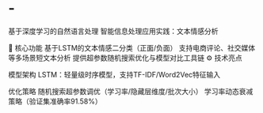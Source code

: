 # -
基于深度学习的自然语言处理
智能信息处理应用实践：文本情感分析



🎯 核心功能
基于LSTM的文本情感二分类（正面/负面）
支持电商评论、社交媒体等多场景短文本分析
提供超参数随机搜索优化与模型对比工具链
⚙️ 技术亮点


​模型架构
LSTM：轻量级时序模型，支持TF-IDF/Word2Vec特征输入


优化策略
随机搜索超参数调优（学习率/隐藏层维度/批次大小）
学习率动态衰减策略（验证集准确率91.58%）
